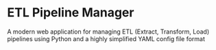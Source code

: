 # ETL Pipeline Manager

A modern web application for managing ETL (Extract, Transform, Load) pipelines using Python and a highly simplified YAML config file format

